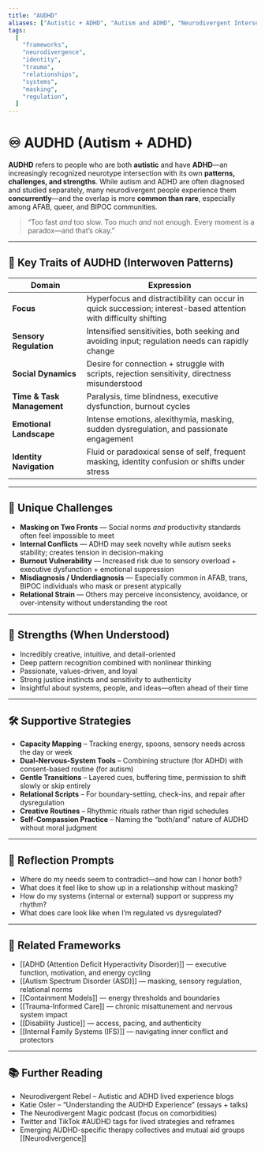 ```yaml
---
title: "AUDHD"
aliases: ["Autistic + ADHD", "Autism and ADHD", "Neurodivergent Intersection"]
tags:
  [
    "frameworks",
    "neurodivergence",
    "identity",
    "trauma",
    "relationships",
    "systems",
    "masking",
    "regulation",
  ]
---
```


<!-- @format -->

# ♾️ AUDHD (Autism + ADHD)

**AUDHD** refers to people who are both **autistic** and have **ADHD**—an increasingly recognized neurotype intersection with its own **patterns, challenges, and strengths**. While autism and ADHD are often diagnosed and studied separately, many neurodivergent people experience them **concurrently**—and the overlap is more **common than rare**, especially among AFAB, queer, and BIPOC communities.

> “Too fast _and_ too slow. Too much _and_ not enough. Every moment is a paradox—and that’s okay.”

---

## 🧠 Key Traits of AUDHD (Interwoven Patterns)

| Domain                     | Expression                                                                                                      |
| -------------------------- | --------------------------------------------------------------------------------------------------------------- |
| **Focus**                  | Hyperfocus and distractibility can occur in quick succession; interest-based attention with difficulty shifting |
| **Sensory Regulation**     | Intensified sensitivities, both seeking and avoiding input; regulation needs can rapidly change                 |
| **Social Dynamics**        | Desire for connection + struggle with scripts, rejection sensitivity, directness misunderstood                  |
| **Time & Task Management** | Paralysis, time blindness, executive dysfunction, burnout cycles                                                |
| **Emotional Landscape**    | Intense emotions, alexithymia, masking, sudden dysregulation, and passionate engagement                         |
| **Identity Navigation**    | Fluid or paradoxical sense of self, frequent masking, identity confusion or shifts under stress                 |

---

## 🧩 Unique Challenges

- **Masking on Two Fronts** — Social norms _and_ productivity standards often feel impossible to meet
- **Internal Conflicts** — ADHD may seek novelty while autism seeks stability; creates tension in decision-making
- **Burnout Vulnerability** — Increased risk due to sensory overload + executive dysfunction + emotional suppression
- **Misdiagnosis / Underdiagnosis** — Especially common in AFAB, trans, BIPOC individuals who mask or present atypically
- **Relational Strain** — Others may perceive inconsistency, avoidance, or over-intensity without understanding the root

---

## 🌟 Strengths (When Understood)

- Incredibly creative, intuitive, and detail-oriented
- Deep pattern recognition combined with nonlinear thinking
- Passionate, values-driven, and loyal
- Strong justice instincts and sensitivity to authenticity
- Insightful about systems, people, and ideas—often ahead of their time

---

## 🛠 Supportive Strategies

- **Capacity Mapping** – Tracking energy, spoons, sensory needs across the day or week
- **Dual-Nervous-System Tools** – Combining structure (for ADHD) with consent-based routine (for autism)
- **Gentle Transitions** – Layered cues, buffering time, permission to shift slowly or skip entirely
- **Relational Scripts** – For boundary-setting, check-ins, and repair after dysregulation
- **Creative Routines** – Rhythmic rituals rather than rigid schedules
- **Self-Compassion Practice** – Naming the “both/and” nature of AUDHD without moral judgment

---

## 💬 Reflection Prompts

- Where do my needs seem to contradict—and how can I honor both?
- What does it feel like to show up in a relationship without masking?
- How do my systems (internal or external) support or suppress my rhythm?
- What does care look like when I’m regulated vs dysregulated?

---

## 🔗 Related Frameworks

- [[ADHD (Attention Deficit Hyperactivity Disorder)]] — executive function, motivation, and energy cycling
- [[Autism Spectrum Disorder (ASD)]] — masking, sensory regulation, relational norms
- [[Containment Models]] — energy thresholds and boundaries
- [[Trauma-Informed Care]] — chronic misattunement and nervous system impact
- [[Disability Justice]] — access, pacing, and authenticity
- [[Internal Family Systems (IFS)]] — navigating inner conflict and protectors

---

## 📚 Further Reading

- Neurodivergent Rebel – Autistic and ADHD lived experience blogs
- Katie Osler – “Understanding the AUDHD Experience” (essays + talks)
- The Neurodivergent Magic podcast (focus on comorbidities)
- Twitter and TikTok #AUDHD tags for lived strategies and reframes
- Emerging AUDHD-specific therapy collectives and mutual aid groups
  [[Neurodivergence]]

